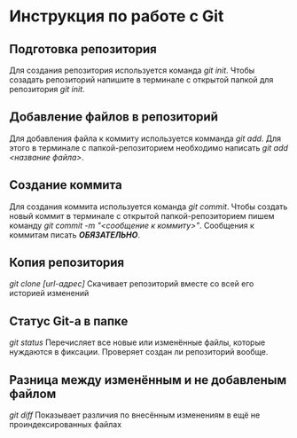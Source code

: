 # Инструкция по работе с Git

## Подготовка репозитория
Для создания репозитория используется команда *git init*. Чтобы созадать репозиторий напишите в терминале с открытой папкой для репозитория *git init*.

## Добавление файлов в репозиторий

Для добавления файла к коммиту используется комманда *git add*. Для этого в терминале с папкой-репозиторием необходимо написать *git add <название файла>*.

## Создание коммита
Для создания коммита используется команда *git commit*. Чтобы создать новый коммит в терминале с открытой папкой-репозиторием пишем команду *git commit -m "<сообщение к коммиту>"*. Сообщения к коммитам писать ***ОБЯЗАТЕЛЬНО***.

## Копия репозитория
*git clone [url-адрес]*
Скачивает репозиторий вместе со всей его историей изменений

## Статус Git-a в папке
*git status*
Перечисляет все новые или изменённые файлы, которые нуждаются в фиксации. Проверяет создан ли репозиторий вообще.

## Разница между изменённым и не добавленым файлом
*git diff*
Показывает различия по внесённым изменениям в ещё не проиндексированных файлах
